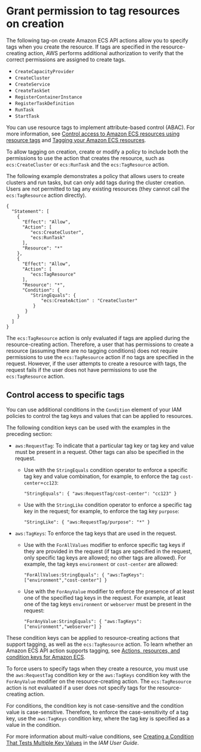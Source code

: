 # Grant permission to tag resources on creation<a name="supported-iam-actions-tagging"></a>

The following tag\-on create Amazon ECS API actions allow you to specify tags when you create the resource\. If tags are specified in the resource\-creating action, AWS performs additional authorization to verify that the correct permissions are assigned to create tags\. 
+ `CreateCapacityProvider`
+ `CreateCluster`
+ `CreateService`
+ `CreateTaskSet`
+ `RegisterContainerInstance`
+ `RegisterTaskDefinition`
+ `RunTask`
+ `StartTask`

You can use resource tags to implement attribute\-based control \(ABAC\)\. For more information, see [Control access to Amazon ECS resources using resource tags](control-access-with-tags.md) and [Tagging your Amazon ECS resources](ecs-using-tags.md)\.

To allow tagging on creation, create or modify a policy to include both the permissions to use the action that creates the resource, such as `ecs:CreateCluster` or `ecs:RunTask` and the `ecs:TagResource` action\. 

The following example demonstrates a policy that allows users to create clusters and run tasks, but can only add tags during the cluster creation\. Users are not permitted to tag any existing resources \(they cannot call the `ecs:TagResource` action directly\)\.

```
{
  "Statement": [
    {
      "Effect": "Allow",
      "Action": [
         "ecs:CreateCluster",
         "ecs:RunTask"
      ],
      "Resource": "*"
    },
    {
      "Effect": "Allow",
      "Action": [
         "ecs:TagResource"
      ],
      "Resource": "*",
      "Condition": {
         "StringEquals": {
             "ecs:CreateAction" : "CreateCluster"
          }
       }
    }
  ]
}
```

The `ecs:TagResource` action is only evaluated if tags are applied during the resource\-creating action\. Therefore, a user that has permissions to create a resource \(assuming there are no tagging conditions\) does not require permissions to use the `ecs:TagResource` action if no tags are specified in the request\. However, if the user attempts to create a resource with tags, the request fails if the user does not have permissions to use the `ecs:TagResource` action\.

## Control access to specific tags<a name="control-tagging"></a>

You can use additional conditions in the `Condition` element of your IAM policies to control the tag keys and values that can be applied to resources\.

The following condition keys can be used with the examples in the preceding section:
+ `aws:RequestTag`: To indicate that a particular tag key or tag key and value must be present in a request\. Other tags can also be specified in the request\.
  + Use with the `StringEquals` condition operator to enforce a specific tag key and value combination, for example, to enforce the tag `cost-center`=`cc123`:

    ```
    "StringEquals": { "aws:RequestTag/cost-center": "cc123" }
    ```
  + Use with the `StringLike` condition operator to enforce a specific tag key in the request; for example, to enforce the tag key `purpose`:

    ```
    "StringLike": { "aws:RequestTag/purpose": "*" }
    ```
+ `aws:TagKeys`: To enforce the tag keys that are used in the request\.
  + Use with the `ForAllValues` modifier to enforce specific tag keys if they are provided in the request \(if tags are specified in the request, only specific tag keys are allowed; no other tags are allowed\)\. For example, the tag keys `environment` or `cost-center` are allowed:

    ```
    "ForAllValues:StringEquals": { "aws:TagKeys": ["environment","cost-center"] }
    ```
  + Use with the `ForAnyValue` modifier to enforce the presence of at least one of the specified tag keys in the request\. For example, at least one of the tag keys `environment` or `webserver` must be present in the request:

    ```
    "ForAnyValue:StringEquals": { "aws:TagKeys": ["environment","webserver"] }
    ```

These condition keys can be applied to resource\-creating actions that support tagging, as well as the `ecs:TagResource` action\. To learn whether an Amazon ECS API action supports tagging, see [Actions, resources, and condition keys for Amazon ECS](https://docs.aws.amazon.com/service-authorization/latest/reference/list_amazonecs.html)\.

To force users to specify tags when they create a resource, you must use the `aws:RequestTag` condition key or the `aws:TagKeys` condition key with the `ForAnyValue` modifier on the resource\-creating action\. The `ecs:TagResource` action is not evaluated if a user does not specify tags for the resource\-creating action\.

For conditions, the condition key is not case\-sensitive and the condition value is case\-sensitive\. Therefore, to enforce the case\-sensitivity of a tag key, use the `aws:TagKeys` condition key, where the tag key is specified as a value in the condition\.

 For more information about multi\-value conditions, see [Creating a Condition That Tests Multiple Key Values](https://docs.aws.amazon.com/IAM/latest/UserGuide/reference_policies_multi-value-conditions.html) in the *IAM User Guide*\. 